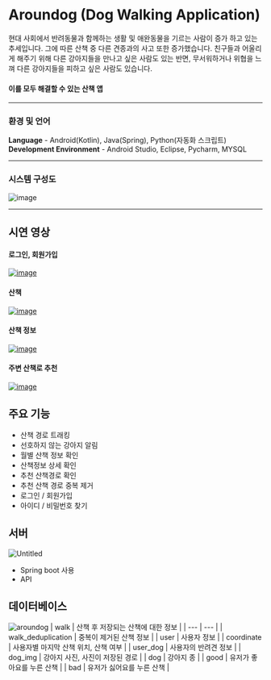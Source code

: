 # Aroundog (Dog Walking Application)
현대 사회에서 반려동물과 함께하는 생활 및 애완동물을 기르는 사람이 증가 하고 있는 추세입니다. 그에 따른 산책 중 다른 견종과의 사고 또한 증가했습니다. 친구들과 어울리게 해주기 위해 다른 강아지들을 만나고 싶은 사람도 있는 반면, 무서워하거나 위협을 느껴 다른 강아지들을 피하고 싶은 사람도 있습니다. 

#### 이를 모두 해결할 수 있는 산책 앱

---

### 환경 및 언어  
**Language** - Android(Kotlin), Java(Spring), Python(자동화 스크립트)  
**Development Environment** - Android Studio, Eclipse, Pycharm, MYSQL
  
---
### 시스템 구성도
![image](https://user-images.githubusercontent.com/54983139/208286560-e2f4b60e-021c-43dc-b333-efd07665f3b8.png)

---
## 시연 영상
#### 로그인, 회원가입
[![image](https://user-images.githubusercontent.com/54983139/208286313-5442b121-23c1-407d-8759-f60024288078.png)](https://www.youtube.com/shorts/Uhx5RhuTjUc)
#### 산책
[![image](https://user-images.githubusercontent.com/54983139/208286364-394deb58-d02d-434c-ba0e-f4f0a05b4920.png)](https://www.youtube.com/watch?v=HiydHNueXks)
#### 산책 정보
[![image](https://user-images.githubusercontent.com/54983139/208286438-91c07692-f6ab-4794-9fb5-8b319bc53033.png)](https://youtube.com/shorts/eUsz2IGhO_4)
#### 주변 산책로 추천
[![image](https://user-images.githubusercontent.com/54983139/208286495-eef3b742-ca9c-4e04-bafd-6e25e4117485.png)](https://www.youtube.com/shorts/D7b0fWMozs0)



## 주요 기능

- 산책 경로 트래킹
- 선호하지 않는 강아지 알림
- 월별 산책 정보 확인
- 산책정보 상세 확인
- 추천 산책경로 확인
- 추천 산책 경로 중복 제거
- 로그인 / 회원가입
- 아이디 / 비밀번호 찾기

## 서버

![Untitled](https://user-images.githubusercontent.com/54983139/193743481-d3762456-f786-4eb8-908a-70202afb49cd.png)
- Spring boot 사용
- API

## 데이터베이스
![aroundog](https://user-images.githubusercontent.com/58110946/204068160-ab257cfc-eb57-4d8e-a67c-941de43777a9.png)
| walk | 산책 후 저장되는 산책에 대한 정보 |
| --- | --- |
| walk_deduplication | 중복이 제거된 산책 정보 |
| user | 사용자 정보 |
| coordinate | 사용자별 마지막 산책 위치, 산책 여부 |
| user_dog | 사용자의 반려견 정보 |
| dog_img | 강아지 사진, 사진이 저장된 경로 |
| dog | 강아지 종 |
| good | 유저가 좋아요를 누른 산책 |
| bad | 유저가 싫어요를 누른 산책 |
